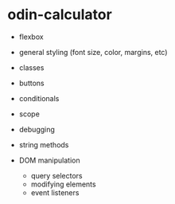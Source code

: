 # odin-calculator

- flexbox
- general styling (font size, color, margins, etc)

- classes
- buttons

- conditionals
- scope 
- debugging
- string methods

- DOM manipulation
    - query selectors
    - modifying elements
    - event listeners
